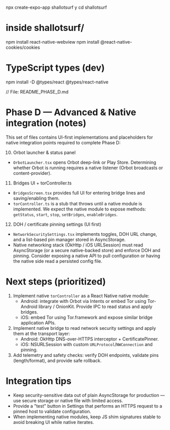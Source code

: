 npx create-expo-app shallotsurf
y
cd shallotsurf

# inside shallotsurf/
npm install react-native-webview
npm install @react-native-cookies/cookies
# TypeScript types (dev)
npm install -D @types/react @types/react-native


// File: README_PHASE_D.md
# Phase D — Advanced & Native integration (notes)

This set of files contains UI-first implementations and placeholders for native integration points required to complete Phase D:

10) Orbot launcher & status panel
- `OrbotLauncher.tsx` opens Orbot deep-link or Play Store. Determining whether Orbot is running requires a native listener (Orbot broadcasts or content-provider).

11) Bridges UI + torController.ts
- `BridgesScreen.tsx` provides full UI for entering bridge lines and saving/enabling them.
- `torController.ts` is a stub that throws until a native module is implemented. We expect the native module to expose methods: `getStatus`, `start`, `stop`, `setBridges`, `enableBridges`.

12) DOH / certificate pinning settings (UI first)
- `NetworkSecuritySettings.tsx` implements toggles, DOH URL change, and a list-based pin manager stored in AsyncStorage.
- Native networking stack (OkHttp / iOS URLSession) must read AsyncStorage (or a secure native-backed store) and enforce DOH and pinning. Consider exposing a native API to pull configuration or having the native side read a persisted config file.

# Next steps (prioritized)
1. Implement native `torController` as a React Native native module:
   - Android: integrate with Orbot via Intents or embed Tor using Tor-Android library / OnionKit. Provide IPC to read status and apply bridges.
   - iOS: embed Tor using Tor.framework and expose similar bridge application APIs.
2. Implement native bridge to read network security settings and apply them at the transport layer:
   - Android: OkHttp DNS-over-HTTPS interceptor + CertificatePinner.
   - iOS: NSURLSession with custom `URLProtocol`/`NWConnection` and pinning.
3. Add telemetry and safety checks: verify DOH endpoints, validate pins (length/format), and provide safe rollback.

# Integration tips
- Keep security-sensitive data out of plain AsyncStorage for production — use secure storage or native file with limited access.
- Provide a "test" button in Settings that performs an HTTPS request to a pinned host to validate configuration.
- When implementing native modules, keep JS shim signatures stable to avoid breaking UI while native iterates.

